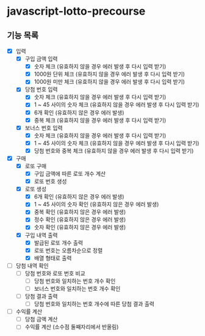 # javascript-lotto-precourse

## 기능 목록

- [x] 입력
  - [x] 구입 금액 입력
    - [x] 숫자 체크 (유효하지 않을 경우 에러 발생 후 다시 입력 받기)
    - [x] 1000원 단위 체크 (유효하지 않을 경우 에러 발생 후 다시 입력 받기)
    - [x] 1000원 미만 체크 (유효하지 않을 경우 에러 발생 후 다시 입력 받기)
  - [x] 당첨 번호 입력
    - [x] 숫자 체크 (유효하지 않을 경우 에러 발생 후 다시 입력 받기)
    - [x] 1 ~ 45 사이의 숫자 체크 (유효하지 않을 경우 에러 발생 후 다시 입력 받기)
    - [x] 6개 확인 (유효하지 않은 경우 에러 발생)
    - [x] 중복 체크 (유효하지 않을 경우 에러 발생 후 다시 입력 받기)
  - [x] 보너스 번호 입력
    - [x] 숫자 체크 (유효하지 않을 경우 에러 발생 후 다시 입력 받기)
    - [x] 1 ~ 45 사이의 숫자 체크 (유효하지 않을 경우 에러 발생 후 다시 입력 받기)
    - [x] 당첨 번호와 중복 체크 (유효하지 않을 경우 에러 발생 후 다시 입력 받기)
- [x] 구매
  - [x] 로또 구매
    - [x] 구입 금액에 따른 로또 개수 계산
    - [x] 로또 번호 생성
  - [x] 로또 생성
    - [x] 6개 확인 (유효하지 않은 경우 에러 발생)
    - [x] 1 ~ 45 사이의 숫자 확인 (유효하지 않은 경우 에러 발생)
    - [x] 중복 확인 (유효하지 않은 경우 에러 발생)
    - [x] 정수 확인 (유효하지 않은 경우 에러 발생)
    - [x] 숫자 확인 (유효하지 않은 경우 에러 발생)
  - [x] 구입 내역 출력
    - [x] 발급된 로또 개수 출력
    - [x] 로또 번호는 오름차순으로 정렬
    - [x] 배열 형태로 출력
- [ ] 당첨 내역 확인
  - [ ] 당첨 번호와 로또 번호 비교
    - [ ] 당첨 번호와 일치하는 번호 개수 확인
    - [ ] 보너스 번호와 일치하는 번호 개수 확인
  - [ ] 당첨 결과 출력
    - [ ] 당첨 번호와 일치하는 번호 개수에 따른 당첨 결과 출력
- [ ] 수익률 계산
  - [ ] 당첨 금액 계산
  - [ ] 수익률 계산 (소수점 둘째자리에서 반올림)
